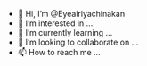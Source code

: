 - 👋 Hi, I’m @Eyeairiyachinakan
- 👀 I’m interested in ...
- 🌱 I’m currently learning ...
- 💞️ I’m looking to collaborate on ...
- 📫 How to reach me ...

<!---
Eyeairiyachinakan/Eyeairiyachinakan is a ✨ special ✨ repository because its `README.md` (this file) appears on your GitHub profile.
You can click the Preview link to take a look at your changes.
--->

